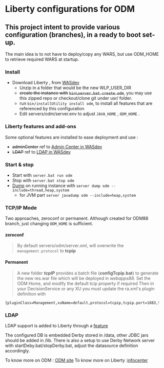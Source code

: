 # Liberty configurations for ODM


 ## This project intent to provide various configuration (branches), in a ready to boot set-up.
 
  The main idea is to not have to deploy/copy any WARS, but use ODM_HOME to retrieve required WARS at startup. 

### Install

- Download Liberty , from [WASdev](https://developer.ibm.com/wasdev/getstarted/)
  - Unzip in a folder that would be the new WLP_USER_DIR
  - ~~create the instance with~~ ~~`bin\server.bat create odm`~~, you may use this zipped repo or checkout/clone git under usr/ folder.
  - run `bin/installUtility install odm`,  to install all features that are referenced by this configuration 
  - Edit servers/odm/server.env to adjust  `JAVA_HOME` , `ODM_HOME` .


### Liberty features and add-ons
 Some optional features are installed to ease deployment and use :
 - ~~adminCenter~~ ref to [Admin Center in WASdev](https://developer.ibm.com/wasdev/downloads/#asset/features-com.ibm.websphere.appserver.adminCenter-1.0) 
 - ~~LDAP~~ ref to [LDAP in WASdev](https://developer.ibm.com/wasdev/downloads/#asset/features-com.ibm.websphere.appserver.ldapRegistry-3.0)

### Start & stop
- Start with `server.bat run odm`
- Stop with `server.bat stop odm`
- [Dump](http://www.ibm.com/support/knowledgecenter/SSEQTP_liberty/com.ibm.websphere.wlp.nd.multiplatform.doc/ae/twlp_setup_dump_server.html) on running instance with `server dump odm --include=thread,heap,system` 
  - for JVM part `server javadump odm --include=heap,system`


### TCP/IP Mode

Two approaches, zeroconf or permanent. Although created for ODM88 branch, just changing `ODM_HOME` is sufficient.
#### zeroconf
 >  By default servers/odm/server.xml, will overwrite the `management.protocol` to **tcpip**
#### Permanent

>   A new folder ***tcpIP*** provides a batch file (**configTcpip.bat**) to generate the new res.war file which will be deployed in *webapps88*. Set the ODM Home, and modify the default tcip property if required
>   Then in your DecisionService or any XU you must update the ra.xml's plugin definition with 

    {pluginClass=Management,xuName=default,protocol=tcpip,tcpip.port=1883,tcpip.host=localhost,tcpip.retryInterval=2000}

### LDAP 

LDAP support is added to Liberty through a [feature](https://developer.ibm.com/wasdev/downloads/#asset/features-com.ibm.websphere.appserver.ldapRegistry-3.0)


The configured DB is embedded Derby stored in /data, other JDBC jars should be added in /lib.
There is also a setup to use Derby Network server with startDeby.bat/stopDerby.bat, adjust the datasource definition accordingly.


To know more on ODM : [ODM site](http://www-03.ibm.com/software/products/en/category/operational-decision-management)
To know more on Liberty :[infocenter ](http://www.ibm.com/support/knowledgecenter/SSEQTP_liberty)